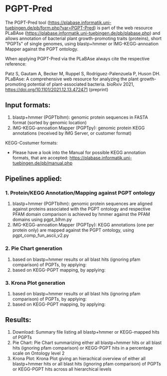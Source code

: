 # PGPT-Pred
The PGPT-Pred tool (https://plabase.informatik.uni-tuebingen.de/pb/form.php?var=PGPT-Pred) is part of the web resource PLaBAse (https://plabase.informatik.uni-tuebingen.de/pb/plabase.php) and allows annotation of bacterial plant growth-promoting traits (proteins), short "PGPTs" of single genomes, using blastp+hmmer or IMG-KEGG-annoation Mapper against the PGPT ontology.

When applying PGPT-Pred via the PLaBAse always cite the respective reference:

Patz S, Gautam A, Becker M, Ruppel S, Rodríguez-Palenzuela P, Huson DH. PLaBAse: A comprehensive web resource for analyzing the plant growth-promoting potential of plant-associated bacteria. bioRxiv 2021, https://doi.org/10.1101/2021.12.13.472471 (preprint)


## Input formats:
1. blastp+hmmer (PGPTblhm):            genomic protein sequences in FASTA format (sorted by genomic location)
2. IMG-KEGG-annoation Mapper (PGPTpy): genomic protein KEGG annotations (received by IMG Server, or customer format)

KEGG-Costumer formats:
- Please have a look into the Manual for possible KEGG annotation formats, that are accepted: https://plabase.informatik.uni-tuebingen.de/pb/manual.php

## Pipelines applied:
### 1. Protein/KEGG Annotation/Mapping against PGPT ontology
   1. blastp+hmmer (PGPTblhm):            genomic protein sequences are aligned against proteins associated with the PGPT ontology and respective PFAM domain comparison is achieved by hmmer against the PFAM domains using pgpt_blhm.py
   2. IMG-KEGG-annoation Mapper (PGPTpy): KEGG annotations (one per protein only) are mapped against the PGPT ontology, using pgpt_comp_fun_ascii_v2.py

### 2. Pie Chart generation 
   1. based on blastp+hmmer results or all blast hits (ignoring pfam comparison) of PGPTs, by applying:
   2. based on KEGG-PGPT mapping, by applying: 

### 3. Krona Plot generation
   1. based on blastp+hmmer results or all blast hits (ignoring pfam comparison) of PGPTs, by applying:
   2. based on KEGG-PGPT mapping, by applying: 

## Results:
1. Download:   Summary file listing all blastp+hmmer or KEGG-mapped hits of PGPTs
2. Pie Chart:  Pie Chart  summarizing either all blastp+hmmer hits or all blast hits (ignoring pfam comparison) or KEGG-PGPT hits in a percentage scale on Ontology level 2
3. Krona Plot: Krona Plot giving an hierachical overview of either all blastp+hmmer hits or all blast hits (ignoring pfam comparison) of PGPTs or KEGG-PGPT hits across all hierarchical levels

